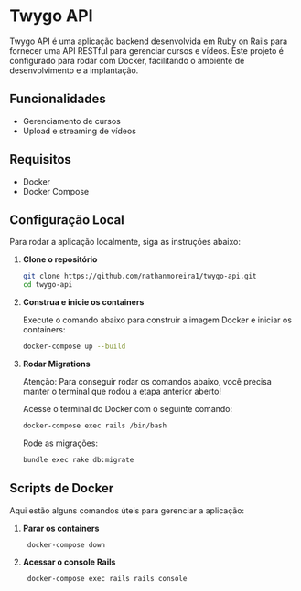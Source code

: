 # Twygo API

Twygo API é uma aplicação backend desenvolvida em Ruby on Rails para fornecer uma API RESTful para gerenciar cursos e vídeos. Este projeto é configurado para rodar com Docker, facilitando o ambiente de desenvolvimento e a implantação.

## Funcionalidades

- Gerenciamento de cursos
- Upload e streaming de vídeos

## Requisitos

- Docker
- Docker Compose

## Configuração Local

Para rodar a aplicação localmente, siga as instruções abaixo:

1. **Clone o repositório**

   ```bash
   git clone https://github.com/nathanmoreira1/twygo-api.git
   cd twygo-api

   ```

2. **Construa e inicie os containers**

   Execute o comando abaixo para construir a imagem Docker e iniciar os containers:

   ```bash
   docker-compose up --build

   ```

3. **Rodar Migrations**

   Atenção: Para conseguir rodar os comandos abaixo, você precisa manter o terminal que rodou a etapa anterior aberto!
   
   Acesse o terminal do Docker com o seguinte comando:

   ```bash
   docker-compose exec rails /bin/bash
   ```

   Rode as migrações:

   ```bash
   bundle exec rake db:migrate
   ```

## Scripts de Docker

Aqui estão alguns comandos úteis para gerenciar a aplicação:

1. **Parar os containers**

   ```bash
    docker-compose down
   ```

2. **Acessar o console Rails**

   ```bash
    docker-compose exec rails rails console
   ```
